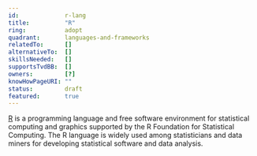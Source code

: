 ```yaml
---
id:				r-lang
title:      	"R"
ring:       	adopt
quadrant:   	languages-and-frameworks
relatedTo:		[]
alternativeTo:	[]
skillsNeeded:	[]
supportsTvdBB:	[]
owners:         [?]
knowHowPageURI:	""  
status:			draft
featured:       true
---
```


[R](https://www.python.org/) is a programming language and free software environment for statistical computing and graphics supported by the R Foundation for Statistical Computing. The R language is widely used among statisticians and data miners for developing statistical software and data analysis.